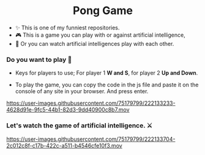 <h1 align="center"> Pong Game </h1>

- ✨ This is one of my funniest repositories.
- 🎮 This is a game you can play with or against artificial intelligence,
- 👀 Or you can watch artificial intelligences play with each other.

<h3>Do you want to play 👾</h3>
<ul>
<li><p>Keys for players to use; For player 1 <strong>W and S</strong>, for player 2 <strong>Up and Down</strong>. </p></li>
<li><p>To play the game, you can copy the code in the js file and paste it on the console of any site in your browser. And press enter.</p></li>
</ul>



https://user-images.githubusercontent.com/75179799/222133233-4628d91e-9fc5-44b1-82d3-9dd40900c8b7.mov


<h3>Let's watch the game of artificial intelligence. ⚔️</h3>

https://user-images.githubusercontent.com/75179799/222133704-2c012c8f-c17b-422c-a511-b4546cfe10f3.mov
